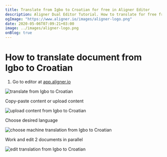 ```yaml
---
title: Translate from Igbo to Croatian for free in Aligner Editor
description: Aligner Dual Editor Tutorial. How to translate for free from Igbo to Croatian. Aligner is multilingual document management platform. 
ogImage: "https://www.aligner.io/images/aligner-logo.png"
date: 2020-05-06T07:09:21+03:00
image: ../images/aligner-logo.png
onBlog: true
---
```


# How to translate document from Igbo to Croatian

1. Go to editor at [app.aligner.io](https://app.aligner.io "Aligner App web page")

![translate from Igbo to Croatian](../aligner-blank-editor.png "translate from Igbo to Croatian")

Copy-paste content or upload content

![upload content from Igbo to Croatian](../aligner-uploaded-document.png "upload content from Igbo to Croatian")

Choose desired language

![choose machine translation from Igbo to Croatian](../aligner-language-dropdown.png "choose machine translation from Igbo to Croatian")

Work and edit 2 documents in parallel

![edit translation from Igbo to Croatian](../aligner-double-sitded-editor.png "edit translation from Igbo to Croatian")

